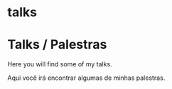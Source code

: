 # talks

# Talks / Palestras

Here you will find some of my talks.

Aqui você irá encontrar algumas de minhas palestras.

